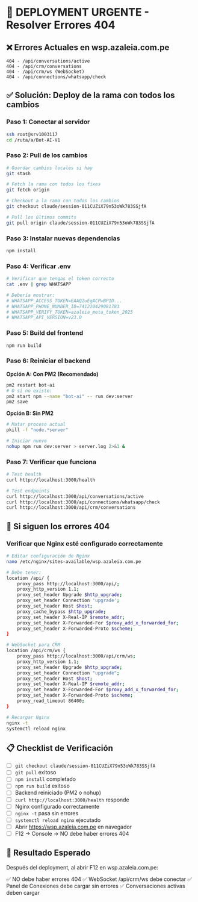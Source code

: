 # 🚨 DEPLOYMENT URGENTE - Resolver Errores 404

## ❌ Errores Actuales en wsp.azaleia.com.pe

```
404 - /api/conversations/active
404 - /api/crm/conversations  
404 - /api/crm/ws (WebSocket)
404 - /api/connections/whatsapp/check
```

## ✅ Solución: Deploy de la rama con todos los cambios

### Paso 1: Conectar al servidor

```bash
ssh root@srv1003117
cd /ruta/a/Bot-AI-V1
```

### Paso 2: Pull de los cambios

```bash
# Guardar cambios locales si hay
git stash

# Fetch la rama con todos los fixes
git fetch origin

# Checkout a la rama con todos los cambios
git checkout claude/session-011CUZiX79n53oWk783SSjfA

# Pull los últimos commits
git pull origin claude/session-011CUZiX79n53oWk783SSjfA
```

### Paso 3: Instalar nuevas dependencias

```bash
npm install
```

### Paso 4: Verificar .env

```bash
# Verificar que tengas el token correcto
cat .env | grep WHATSAPP

# Debería mostrar:
# WHATSAPP_ACCESS_TOKEN=EAAQ2uEgACPwBP1D...
# WHATSAPP_PHONE_NUMBER_ID=741220429081783
# WHATSAPP_VERIFY_TOKEN=azaleia_meta_token_2025
# WHATSAPP_API_VERSION=v23.0
```

### Paso 5: Build del frontend

```bash
npm run build
```

### Paso 6: Reiniciar el backend

**Opción A: Con PM2 (Recomendado)**
```bash
pm2 restart bot-ai
# O si no existe:
pm2 start npm --name "bot-ai" -- run dev:server
pm2 save
```

**Opción B: Sin PM2**
```bash
# Matar proceso actual
pkill -f "node.*server"

# Iniciar nuevo
nohup npm run dev:server > server.log 2>&1 &
```

### Paso 7: Verificar que funciona

```bash
# Test health
curl http://localhost:3000/health

# Test endpoints
curl http://localhost:3000/api/conversations/active
curl http://localhost:3000/api/connections/whatsapp/check
curl http://localhost:3000/api/crm/conversations
```

## 🔧 Si siguen los errores 404

### Verificar que Nginx esté configurado correctamente

```bash
# Editar configuración de Nginx
nano /etc/nginx/sites-available/wsp.azaleia.com.pe

# Debe tener:
location /api/ {
    proxy_pass http://localhost:3000/api/;
    proxy_http_version 1.1;
    proxy_set_header Upgrade $http_upgrade;
    proxy_set_header Connection 'upgrade';
    proxy_set_header Host $host;
    proxy_cache_bypass $http_upgrade;
    proxy_set_header X-Real-IP $remote_addr;
    proxy_set_header X-Forwarded-For $proxy_add_x_forwarded_for;
    proxy_set_header X-Forwarded-Proto $scheme;
}

# WebSocket para CRM
location /api/crm/ws {
    proxy_pass http://localhost:3000/api/crm/ws;
    proxy_http_version 1.1;
    proxy_set_header Upgrade $http_upgrade;
    proxy_set_header Connection "upgrade";
    proxy_set_header Host $host;
    proxy_set_header X-Real-IP $remote_addr;
    proxy_set_header X-Forwarded-For $proxy_add_x_forwarded_for;
    proxy_set_header X-Forwarded-Proto $scheme;
    proxy_read_timeout 86400;
}

# Recargar Nginx
nginx -t
systemctl reload nginx
```

## 📋 Checklist de Verificación

- [ ] `git checkout claude/session-011CUZiX79n53oWk783SSjfA`
- [ ] `git pull` exitoso
- [ ] `npm install` completado
- [ ] `npm run build` exitoso
- [ ] Backend reiniciado (PM2 o nohup)
- [ ] `curl http://localhost:3000/health` responde
- [ ] Nginx configurado correctamente
- [ ] `nginx -t` pasa sin errores
- [ ] `systemctl reload nginx` ejecutado
- [ ] Abrir https://wsp.azaleia.com.pe en navegador
- [ ] F12 → Console → NO debe haber errores 404

## 🎯 Resultado Esperado

Después del deployment, al abrir F12 en wsp.azaleia.com.pe:

✅ NO debe haber errores 404
✅ WebSocket /api/crm/ws debe conectar
✅ Panel de Conexiones debe cargar sin errores
✅ Conversaciones activas deben cargar
